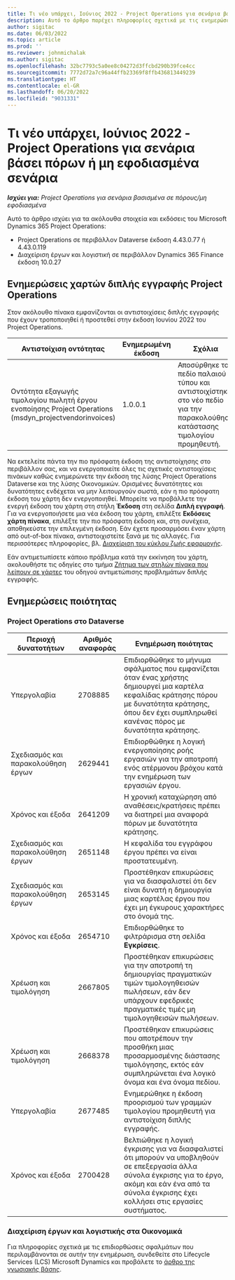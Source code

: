 ```yaml
---
title: Τι νέο υπάρχει, Ιούνιος 2022 - Project Operations για σενάρια βάσει πόρων ή μη εφοδιασμένα σενάρια
description: Αυτό το άρθρο παρέχει πληροφορίες σχετικά με τις ενημερώσεις ποιότητας που είναι διαθέσιμες στην έκδοση Ιουνίου 2022 του Microsoft Dynamics 365 Project Operations για μη εφοδιασμένα σενάρια ή σενάρια βασισμένα σε πόρους.
author: sigitac
ms.date: 06/03/2022
ms.topic: article
ms.prod: ''
ms.reviewer: johnmichalak
ms.author: sigitac
ms.openlocfilehash: 32bc7793c5a0ee8c04272d3ffcbd290b39fce4cc
ms.sourcegitcommit: 7772d72a7c96a44ffb23369f8ffb436813449239
ms.translationtype: HT
ms.contentlocale: el-GR
ms.lasthandoff: 06/20/2022
ms.locfileid: "9031331"
---
```

# <a name="whats-new-june-2022---project-operations-for-resourcenon-stocked-based-scenarios"></a>Τι νέο υπάρχει, Ιούνιος 2022 - Project Operations για σενάρια βάσει πόρων ή μη εφοδιασμένα σενάρια

_**Ισχύει για:** Project Operations για σενάρια βασισμένα σε πόρους/μη εφοδιασμένα_

Αυτό το άρθρο ισχύει για τα ακόλουθα στοιχεία και εκδόσεις του Microsoft Dynamics 365 Project Operations:

- Project Operations σε περιβάλλον Dataverse έκδοση 4.43.0.77 ή 4.43.0.119
- Διαχείριση έργων και λογιστική σε περιβάλλον Dynamics 365 Finance έκδοση 10.0.27

## <a name="project-operations-dual-write-maps-updates"></a>Ενημερώσεις χαρτών διπλής εγγραφής Project Operations

Στον ακόλουθο πίνακα εμφανίζονται οι αντιστοιχίσεις διπλής εγγραφής που έχουν τροποποιηθεί ή προστεθεί στην έκδοση Ιουνίου 2022 του Project Operations.

| Αντιστοίχιση οντότητας | Ενημερωμένη έκδοση | Σχόλια |
| --- | --- | --- |
| Οντότητα εξαγωγής τιμολογίου πωλητή έργου ενοποίησης Project Operations (msdyn_projectvendorinvoices) | 1.0.0.1 | Αποσύρθηκε το πεδίο παλαιού τύπου και αντιστοιχίστηκε στο νέο πεδίο για την παρακολούθηση κατάστασης τιμολογίου προμηθευτή. |

Να εκτελείτε πάντα την πιο πρόσφατη έκδοση της αντιστοίχησης στο περιβάλλον σας, και να ενεργοποιείτε όλες τις σχετικές αντιστοιχίσεις πινάκων καθώς ενημερώνετε την έκδοση της λύσης Project Operations Dataverse και της λύσης Οικονομικών. Ορισμένες δυνατότητες και δυνατότητες ενδέχεται να μην λειτουργούν σωστά, εάν η πιο πρόσφατη έκδοση του χάρτη δεν ενεργοποιηθεί. Μπορείτε να προβάλλετε την ενεργή έκδοση του χάρτη στη στήλη **Έκδοση** στη σελίδα **Διπλή εγγραφή**. Για να ενεργοποιήσετε μια νέα έκδοση του χάρτη, επιλέξτε **Εκδόσεις χάρτη πίνακα**, επιλέξτε την πιο πρόσφατη έκδοση και, στη συνέχεια, αποθηκεύστε την επιλεγμένη έκδοση. Εάν έχετε προσαρμόσει έναν χάρτη από out-of-box πίνακα, αντιστοιχιστείτε ξανά με τις αλλαγές. Για περισσότερες πληροφορίες, βλ. [Διαχείριση του κύκλου ζωής εφαρμογής](/dynamics365/fin-ops-core/dev-itpro/data-entities/dual-write/app-lifecycle-management).

Εάν αντιμετωπίσετε κάποιο πρόβλημα κατά την εκκίνηση του χάρτη, ακολουθήστε τις οδηγίες στο τμήμα [Ζήτημα των στηλών πίνακα που λείπουν σε χάρτες](/dynamics365/fin-ops-core/dev-itpro/data-entities/dual-write/dual-write-troubleshooting-finops-upgrades#missing-table-columns-issue-on-maps) του οδηγού αντιμετώπισης προβλημάτων διπλής εγγραφής.

## <a name="quality-updates"></a>Ενημερώσεις ποιότητας

### <a name="project-operations-on-dataverse"></a>Project Operations στο Dataverse

| Περιοχή δυνατοτήτων | Αριθμός αναφοράς | Ενημέρωση ποιότητας |
| --- | --- | --- |
| Υπεργολαβία | 2708885 | Επιδιορθώθηκε το μήνυμα σφάλματος που εμφανίζεται όταν ένας χρήστης δημιουργεί μια καρτέλα κεφαλίδας κράτησης πόρου με δυνατότητα κράτησης, όπου δεν έχει συμπληρωθεί κανένας πόρος με δυνατότητα κράτησης. |
| Σχεδιασμός και παρακολούθηση έργων | 2629441 | Επιδιορθώθηκε η λογική ενεργοποίησης ροής εργασιών για την αποτροπή ενός ατέρμονου βρόχου κατά την ενημέρωση των εργασιών έργου. |
| Χρόνος και έξοδα | 2641209 | Η χρονική καταχώρηση από αναθέσεις/κρατήσεις πρέπει να διατηρεί μια αναφορά πόρων με δυνατότητα κράτησης. |
| Σχεδιασμός και παρακολούθηση έργων | 2651148 | Η κεφαλίδα του εγγράφου έργου πρέπει να είναι προστατευμένη.|
| Σχεδιασμός και παρακολούθηση έργων | 2653145 | Προστέθηκαν επικυρώσεις για να διασφαλιστεί ότι δεν είναι δυνατή η δημιουργία μιας καρτέλας έργου που έχει μη έγκυρους χαρακτήρες στο όνομά της. |
| Χρόνος και έξοδα | 2654710 | Επιδιορθώθηκε το φιλτράρισμα στη σελίδα **Εγκρίσεις**. |
| Χρέωση και τιμολόγηση | 2667805 | Προστέθηκαν επικυρώσεις για την αποτροπή τη δημιουργίας πραγματικών τιμών τιμολογηθεισών πωλήσεων, εάν δεν υπάρχουν εφεδρικές πραγματικές τιμές μη τιμολογηθεισών πωλήσεων. |
| Χρέωση και τιμολόγηση | 2668378 | Προστέθηκαν επικυρώσεις που αποτρέπουν την προσθήκη μιας προσαρμοσμένης διάστασης τιμολόγησης, εκτός εάν συμπληρώνεται ένα λογικό όνομα και ένα όνομα πεδίου. |
| Υπεργολαβία | 2677485 | Ενημερώθηκε η έκδοση προορισμού των γραμμών τιμολογίου προμηθευτή για αντιστοίχιση διπλής εγγραφής. |
| Χρόνος και έξοδα | 2700428 | Βελτιώθηκε η λογική έγκρισης για να διασφαλιστεί ότι μπορούν να υποβληθούν σε επεξεργασία άλλα σύνολα έγκρισης για το έργο, ακόμη και εάν ένα από τα σύνολα έγκρισης έχει κολλήσει στις εργασίες συστήματος. |

### <a name="project-management-and-accounting-in-finance"></a>Διαχείριση έργων και λογιστικής στα Οικονομικά

Για πληροφορίες σχετικά με τις επιδιορθώσεις σφαλμάτων που περιλαμβάνονται σε αυτήν την ενημέρωση, συνδεθείτε στο Lifecycle Services (LCS) Microsoft Dynamics και προβάλετε το [άρθρο της γνωσιακής βάσης](https://fix.lcs.dynamics.com/Issue/Details?bugId=673271).
